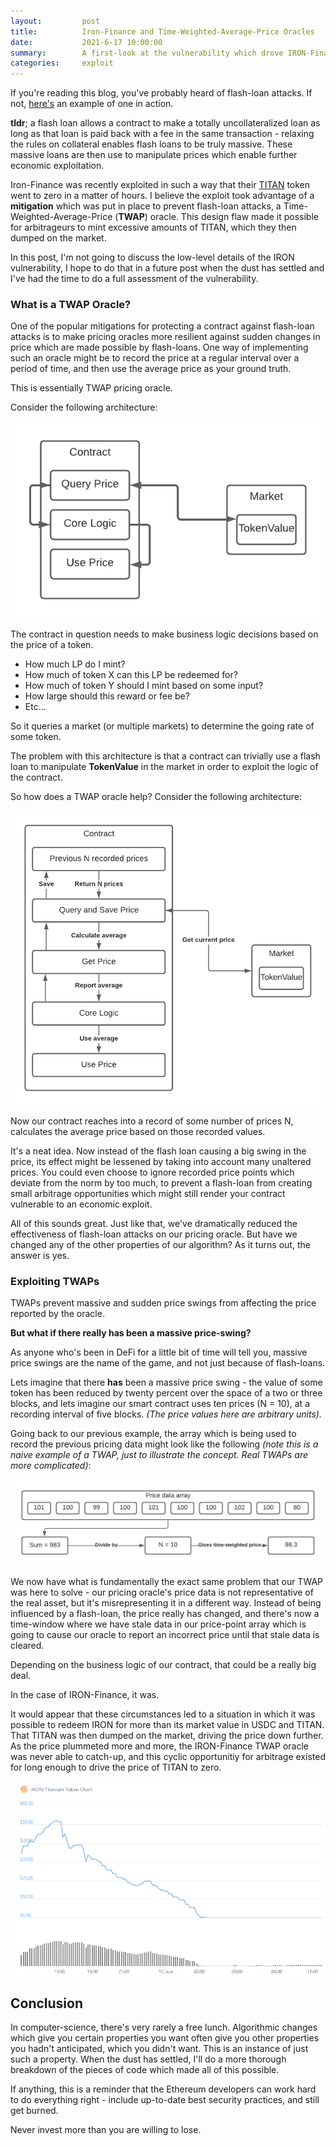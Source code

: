 ```yaml
---
layout:         post
title:          Iron-Finance and Time-Weighted-Average-Price Oracles
date:           2021-6-17 10:00:00
summary:        A first-look at the vulnerability which drove IRON-Finance's TITAN token to zero.
categories:     exploit
---
```


If you're reading this blog, you've probably heard of flash-loan attacks. If not, [here's](https://aftermath.digital/exploit/2021/05/06/Harvest-Finance-Economic-Flash-Loan-Attack-October-2020/) an example of one in action.

 **tldr**; a flash loan allows a contract to make a totally uncollateralized loan as long as that loan is paid back with a fee in the same transaction - relaxing the rules on collateral enables flash loans to be truly massive. These massive loans are then use to manipulate prices which enable further economic exploitation.

Iron-Finance was recently exploited in such a way that their [TITAN](https://www.coingecko.com/en/coins/iron-titanium-token) token went to zero in a matter of hours. I believe the exploit took advantage of a **mitigation** which was put in place to prevent flash-loan attacks, a Time-Weighted-Average-Price (**TWAP**) oracle. This design flaw made it possible for arbitrageurs to mint excessive amounts of TITAN, which they then dumped on the market.

In this post, I'm not going to discuss the low-level details of the IRON vulnerability, I hope to do that in a future post when the dust has settled and I've had the time to do a full assessment of the vulnerability.

### What is a TWAP Oracle?

One of the popular mitigations for protecting a contract against flash-loan attacks is to make pricing oracles more resilient against sudden changes in price which are made possible by flash-loans. One way of implementing such an oracle might be to record the price at a regular interval over a period of time, and then use the average price as your ground truth.

This is essentially TWAP pricing oracle.

Consider the following architecture:

![single_price_oracle](/images/price_oracle_one.png)

The contract in question needs to make business logic decisions based on the price of a token.

- How much LP do I mint?
- How much of token X can this LP be redeemed for?
- How much of token Y should I mint based on some input?
- How large should this reward or fee be?
- Etc...

So it queries a market (or multiple markets) to determine the going rate of some token.

The problem with this architecture is that a contract can trivially use a flash loan to manipulate **TokenValue** in the market in order to exploit the logic of the contract.

So how does a TWAP oracle help? Consider the following architecture:

![twap_price_oracle](/images/price_oracle_two.png)

Now our contract reaches into a record of some number of prices N,  calculates the average price based on those recorded values.

It's a neat idea. Now instead of the flash loan causing a big swing in the price, its effect might be lessened by taking into account many unaltered prices. You could even choose to ignore recorded price points which deviate from the norm by too much, to prevent a flash-loan from creating small arbitrage opportunities which might still render your contract vulnerable to an economic exploit.

All of this sounds great. Just like that, we've dramatically reduced the effectiveness of flash-loan attacks on our pricing oracle. But have we changed any of the other properties of our algorithm? As it turns out, the answer is yes.

### Exploiting TWAPs

TWAPs prevent massive and sudden price swings from affecting the price reported by the oracle.

**But what if there really has been a massive price-swing?**

As anyone who's been in DeFi for a little bit of time will tell you, massive price swings are the name of the game, and not just because of flash-loans.

Lets imagine that there **has** been a massive price swing - the value of some token has been reduced by twenty percent over the space of a two or three blocks, and lets imagine our smart contract uses ten prices (N = 10), at a recording interval of five blocks. *(The price values here are arbitrary units).*

Going back to our previous example, the array which is being used to record the previous pricing data might look like the following *(note this is a naive example of a TWAP, just to illustrate the concept. Real TWAPs are more complicated)*:

![price_points](/images/twap_price_points.png)

We now have what is fundamentally the exact same problem that our TWAP was here to solve - our pricing oracle's price data is not representative of the real asset, but it's misrepresenting it in a different way. Instead of being influenced by a flash-loan, the price really has changed, and there's now a time-window where we have stale data in our price-point array which is going to cause our oracle to report an incorrect price until that stale data is cleared.

Depending on the business logic of our contract, that could be a really big deal.

In the case of IRON-Finance, it was.

It would appear that these circumstances led to a situation in which it was possible to redeem IRON for more than its market value in USDC and TITAN. That TITAN was then dumped on the market, driving the price down further. As the price plummeted more and more, the IRON-Finance TWAP oracle was never able to catch-up, and this cyclic opportunitiy for arbitrage existed for long enough to drive the price of TITAN to zero.

![titan_price_chart](/images/titan_chart.png)

## Conclusion

In computer-science, there's very rarely a free lunch. Algorithmic changes which give you certain properties you want often give you other properties you hadn't anticipated, which you didn't want. This is an instance of just such a property. When the dust has settled, I'll do a more thorough breakdown of the pieces of code which made all of this possible.

If anything, this is a reminder that the Ethereum developers can work hard to do everything right - include up-to-date best security practices, and still get burned.

Never invest more than you are willing to lose.
